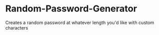 # Random-Password-Generator
Creates a random password at whatever length you'd like with custom characters 
